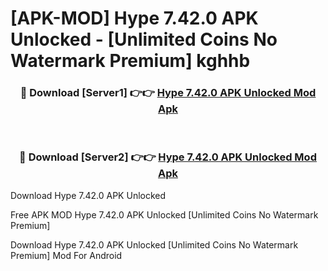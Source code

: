 # [APK-MOD] Hype 7.42.0 APK Unlocked - [Unlimited Coins No Watermark Premium] kghhb



<div align="center">
<h3>🔴 Download [Server1] 👉👉 <a href="https://momento.my/?title=Hype_7.42.0_APK_Unlocked">Hype 7.42.0 APK Unlocked Mod Apk</a></h3><br>

<h3>🔴 Download [Server2] 👉👉 <a href="https://momento.my/?title=Hype_7.42.0_APK_Unlocked">Hype 7.42.0 APK Unlocked Mod Apk</a></h3>
</div>



Download Hype 7.42.0 APK Unlocked 

Free APK MOD Hype 7.42.0 APK Unlocked [Unlimited Coins No Watermark Premium]

Download Hype 7.42.0 APK Unlocked [Unlimited Coins No Watermark Premium] Mod For Android
